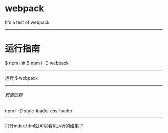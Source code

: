 # webpack
It's a test of webpack.
- - - 
# 运行指南
$ npm init
$ npm i -D webpack
- - - 
运行 
$ webpack
- - - 
###### 安装依赖
npm i -D style-loader css-loader
 - - - 
打开index.html就可以看见运行的结果了

